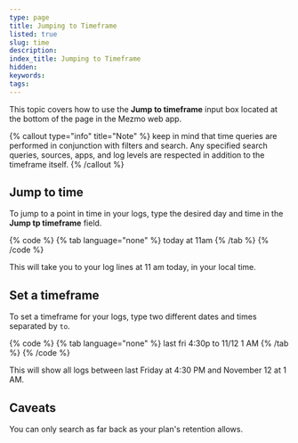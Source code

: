 ```yaml
---
type: page
title: Jumping to Timeframe
listed: true
slug: time
description: 
index_title: Jumping to Timeframe
hidden: 
keywords: 
tags: 
---
```




This topic covers how to use the **Jump to timeframe** input box located at the bottom of the page in the Mezmo web app.



{% callout type="info" title="Note" %}
keep in mind that time queries are performed in conjunction with filters and search. Any specified search queries, sources, apps, and log levels are respected in addition to the timeframe itself.
{% /callout %}



## Jump to time

To jump to a point in time in your logs, type the desired day and time in the **Jump tp timeframe** field.



{% code %}
{% tab language="none" %}
today at 11am
{% /tab %}
{% /code %}



This will take you to your log lines at 11 am today, in your local time.

## Set a timeframe

To set a timeframe for your logs, type two different dates and times separated by `to`.



{% code %}
{% tab language="none" %}
last fri 4:30p to 11/12 1 AM
{% /tab %}
{% /code %}



This will show all logs between last Friday at 4:30 PM and November 12 at 1 AM.

## Caveats

You can only search as far back as your plan's retention allows.



